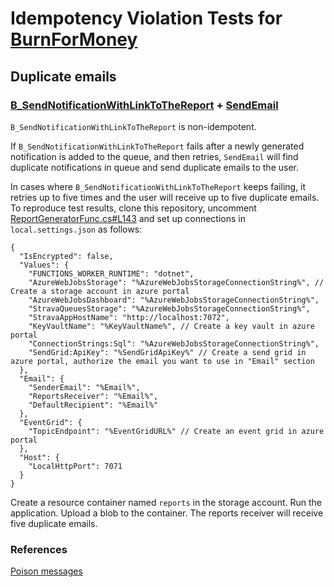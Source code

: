 # Idempotency Violation Tests for [BurnForMoney](https://github.com/makingwaves/BurnForMoney)

## Duplicate emails

### [B_SendNotificationWithLinkToTheReport](https://github.com/makingwaves/BurnForMoney/blob/master/src/BurnForMoney.Functions/Functions/Reports/ReportGeneratorFunc.cs#L131) + [SendEmail](https://github.com/makingwaves/BurnForMoney/blob/2223ee3f5efe340dec5909379e1e7da8bda4078e/src/BurnForMoney.Functions/Functions/Notifications/NotificationsGatewayFunc.cs#L23)

`B_SendNotificationWithLinkToTheReport` is non-idempotent.

If `B_SendNotificationWithLinkToTheReport` fails after a newly generated notification is added to the queue, and then retries, `SendEmail` will find duplicate notifications in queue and send duplicate emails to the user.

In cases where `B_SendNotificationWithLinkToTheReport` keeps failing, it retries up to five times and the user will receive up to five duplicate emails. To reproduce test results, clone this repository, uncomment [ReportGeneratorFunc.cs#L143](https://github.com/hanrongz/BurnForMoney/blob/2223ee3f5efe340dec5909379e1e7da8bda4078e/src/BurnForMoney.Functions/Functions/Reports/ReportGeneratorFunc.cs#L143) and set up connections in `local.settings.json` as follows:

```
{
  "IsEncrypted": false,
  "Values": {
    "FUNCTIONS_WORKER_RUNTIME": "dotnet",
    "AzureWebJobsStorage": "%AzureWebJobsStorageConnectionString%", // Create a storage account in azure portal
    "AzureWebJobsDashboard": "%AzureWebJobsStorageConnectionString%",
    "StravaQueuesStorage": "%AzureWebJobsStorageConnectionString%",
    "StravaAppHostName": "http://localhost:7072",
    "KeyVaultName": "%KeyVaultName%", // Create a key vault in azure portal
    "ConnectionStrings:Sql": "%AzureWebJobsStorageConnectionString%",
    "SendGrid:ApiKey": "%SendGridApiKey%" // Create a send grid in azure portal, authorize the email you want to use in "Email" section
  },
  "Email": {
    "SenderEmail": "%Email%",
    "ReportsReceiver": "%Email%",
    "DefaultRecipient": "%Email%"
  },
  "EventGrid": {
    "TopicEndpoint": "%EventGridURL%" // Create an event grid in azure portal
  },
  "Host": {
    "LocalHttpPort": 7071
  }
}
```

Create a resource container named `reports` in the storage account. Run the application. Upload a blob to the container. The reports receiver will receive five duplicate emails.

### References

[Poison messages](https://docs.microsoft.com/en-us/azure/azure-functions/functions-bindings-storage-queue-trigger?tabs=in-process%2Cextensionv5&pivots=programming-language-csharp)

